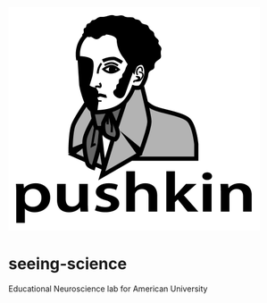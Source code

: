 <img src="/pushkin/front-end/src/assets/images/logo/pushkin_bw_w_text.png" height="400" width="450">

# seeing-science
Educational Neuroscience lab for American University
